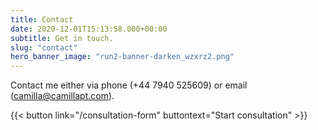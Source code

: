 ```yaml
---
title: Contact
date: 2020-12-01T15:13:58.000+00:00
subtitle: Get in touch.
slug: "contact"
hero_banner_image: "run2-banner-darken_wzxrz2.png"
---
```

Contact me either via phone (+44 7940 525609) or email (camilla@camillapt.com).

{{< button link="/consultation-form" buttontext="Start consultation" >}}
